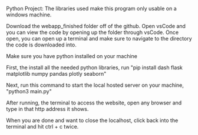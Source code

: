 Python Project: 
The libraries used make this program only usable on a windows machine.

Download the webapp_finished folder off of the github. Open vsCode and you can view the code by opening up the folder through vsCode. Once open, you can open up a terminal and make sure to navigate to the directory the code is downloaded into. 

Make sure you have python installed on your machine

First, the install all the needed python libraries, run
	"pip install dash flask matplotlib numpy pandas plotly seaborn"
 
Next, run this command to start the local hosted server on your machine,
  "python3 main.py"
  
After running, the terminal to access the website, open any browser and type in that http address it shows.

When you are done and want to close the localhost, click back into the terminal and hit ctrl + c twice.
